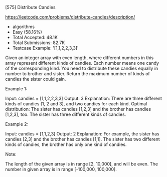 [575] Distribute Candies  

https://leetcode.com/problems/distribute-candies/description/

* algorithms
* Easy (58.16%)
* Total Accepted:    48.1K
* Total Submissions: 82.7K
* Testcase Example:  '[1,1,2,2,3,3]'

Given an integer array with even length, where different numbers in this array represent different kinds of candies. Each number means one candy of the corresponding kind. You need to distribute these candies equally in number to brother and sister. Return the maximum number of kinds of candies the sister could gain. 

Example 1:

Input: candies = [1,1,2,2,3,3]
Output: 3
Explanation:
There are three different kinds of candies (1, 2 and 3), and two candies for each kind.
Optimal distribution: The sister has candies [1,2,3] and the brother has candies [1,2,3], too. 
The sister has three different kinds of candies. 



Example 2:

Input: candies = [1,1,2,3]
Output: 2
Explanation: For example, the sister has candies [2,3] and the brother has candies [1,1]. 
The sister has two different kinds of candies, the brother has only one kind of candies. 



Note:

The length of the given array is in range [2, 10,000], and will be even.
The number in given array is in range [-100,000, 100,000].


